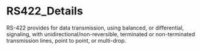 # RS422_Details

RS-422 provides for data transmission, using balanced, or differential, signaling, with unidirectional/non-reversible, terminated or non-terminated transmission lines, point to point, or multi-drop.
